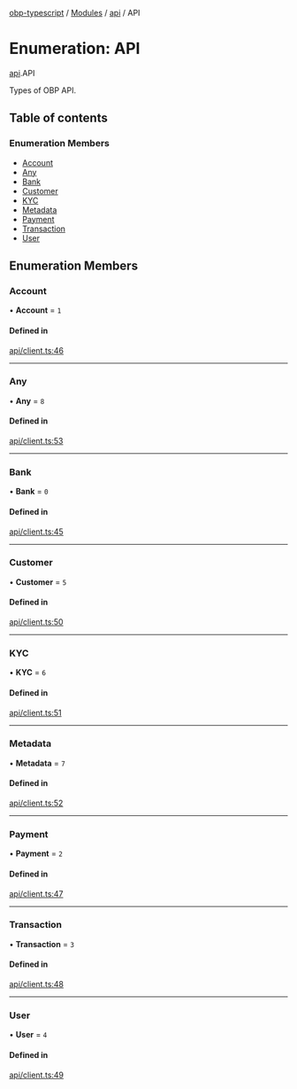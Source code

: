 [obp-typescript](../README.md) / [Modules](../modules.md) / [api](../modules/api.md) / API

# Enumeration: API

[api](../modules/api.md).API

Types of OBP API.

## Table of contents

### Enumeration Members

- [Account](api.API.md#account)
- [Any](api.API.md#any)
- [Bank](api.API.md#bank)
- [Customer](api.API.md#customer)
- [KYC](api.API.md#kyc)
- [Metadata](api.API.md#metadata)
- [Payment](api.API.md#payment)
- [Transaction](api.API.md#transaction)
- [User](api.API.md#user)

## Enumeration Members

### Account

• **Account** = ``1``

#### Defined in

[api/client.ts:46](https://github.com/mark-tesobe/OBP-TypeScript/blob/bd9b673/src/api/client.ts#L46)

___

### Any

• **Any** = ``8``

#### Defined in

[api/client.ts:53](https://github.com/mark-tesobe/OBP-TypeScript/blob/bd9b673/src/api/client.ts#L53)

___

### Bank

• **Bank** = ``0``

#### Defined in

[api/client.ts:45](https://github.com/mark-tesobe/OBP-TypeScript/blob/bd9b673/src/api/client.ts#L45)

___

### Customer

• **Customer** = ``5``

#### Defined in

[api/client.ts:50](https://github.com/mark-tesobe/OBP-TypeScript/blob/bd9b673/src/api/client.ts#L50)

___

### KYC

• **KYC** = ``6``

#### Defined in

[api/client.ts:51](https://github.com/mark-tesobe/OBP-TypeScript/blob/bd9b673/src/api/client.ts#L51)

___

### Metadata

• **Metadata** = ``7``

#### Defined in

[api/client.ts:52](https://github.com/mark-tesobe/OBP-TypeScript/blob/bd9b673/src/api/client.ts#L52)

___

### Payment

• **Payment** = ``2``

#### Defined in

[api/client.ts:47](https://github.com/mark-tesobe/OBP-TypeScript/blob/bd9b673/src/api/client.ts#L47)

___

### Transaction

• **Transaction** = ``3``

#### Defined in

[api/client.ts:48](https://github.com/mark-tesobe/OBP-TypeScript/blob/bd9b673/src/api/client.ts#L48)

___

### User

• **User** = ``4``

#### Defined in

[api/client.ts:49](https://github.com/mark-tesobe/OBP-TypeScript/blob/bd9b673/src/api/client.ts#L49)
